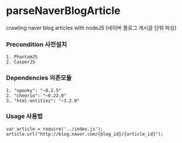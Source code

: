 # parseNaverBlogArticle
crawling naver blog articles with nodeJS
(네이버 블로그 게시글 단위 파싱)

### Precondition 사전설치
    1. PhantomJS
    2. CasperJS

### Dependencies 의존모듈
    1. "spooky": "~0.2.5"
    2. "cheerio": "~0.22.0"
    3. "html-entities": "~1.2.0"


### Usage 사용법
    var article = require('../index.js');
    article.url("http://blog.naver.com/{blog_id}/{article_id}");

